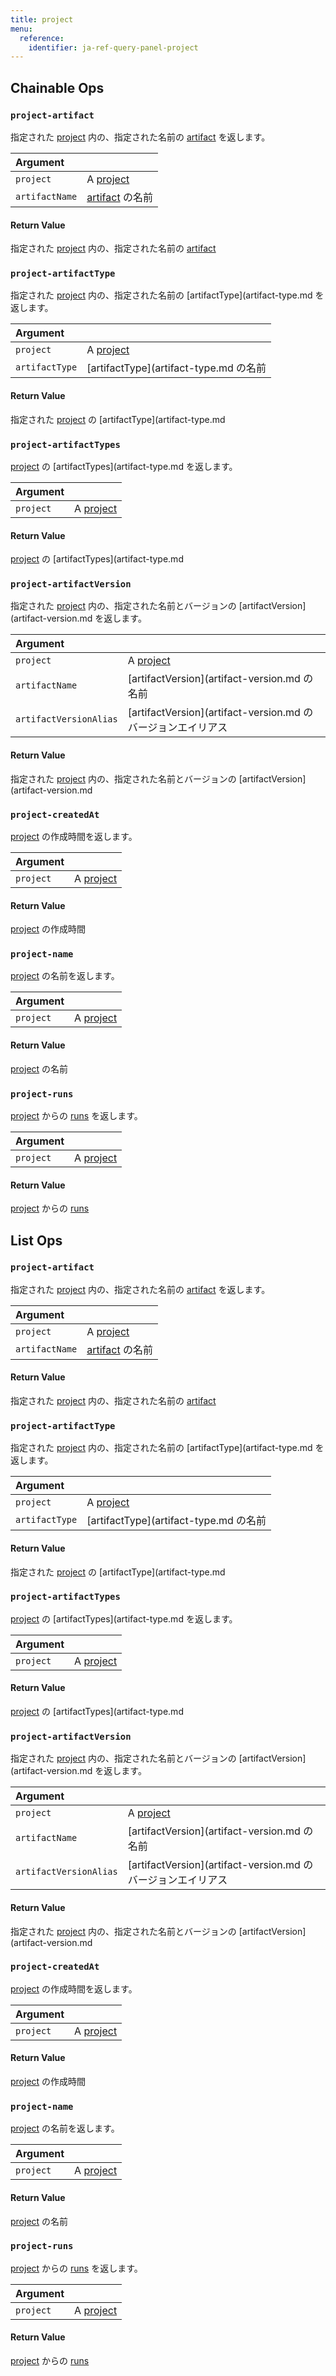 ```yaml
---
title: project
menu:
  reference:
    identifier: ja-ref-query-panel-project
---
```


## Chainable Ops
<h3 id="project-artifact"><code>project-artifact</code></h3>

指定された [project](project.md) 内の、指定された名前の [artifact](artifact.md) を返します。

| Argument |  |
| :--- | :--- |
| `project` | A [project](project.md) |
| `artifactName` | [artifact](artifact.md) の名前 |

#### Return Value
指定された [project](project.md) 内の、指定された名前の [artifact](artifact.md)

<h3 id="project-artifactType"><code>project-artifactType</code></h3>

指定された [project](project.md) 内の、指定された名前の [artifactType](artifact-type.md を返します。

| Argument |  |
| :--- | :--- |
| `project` | A [project](project.md) |
| `artifactType` | [artifactType](artifact-type.md の名前 |

#### Return Value
指定された [project](project.md) の [artifactType](artifact-type.md

<h3 id="project-artifactTypes"><code>project-artifactTypes</code></h3>

[project](project.md) の [artifactTypes](artifact-type.md を返します。

| Argument |  |
| :--- | :--- |
| `project` | A [project](project.md) |

#### Return Value
[project](project.md) の [artifactTypes](artifact-type.md

<h3 id="project-artifactVersion"><code>project-artifactVersion</code></h3>

指定された [project](project.md) 内の、指定された名前とバージョンの [artifactVersion](artifact-version.md を返します。

| Argument |  |
| :--- | :--- |
| `project` | A [project](project.md) |
| `artifactName` | [artifactVersion](artifact-version.md の名前 |
| `artifactVersionAlias` | [artifactVersion](artifact-version.md のバージョンエイリアス |

#### Return Value
指定された [project](project.md) 内の、指定された名前とバージョンの [artifactVersion](artifact-version.md

<h3 id="project-createdAt"><code>project-createdAt</code></h3>

[project](project.md) の作成時間を返します。

| Argument |  |
| :--- | :--- |
| `project` | A [project](project.md) |

#### Return Value
[project](project.md) の作成時間

<h3 id="project-name"><code>project-name</code></h3>

[project](project.md) の名前を返します。

| Argument |  |
| :--- | :--- |
| `project` | A [project](project.md) |

#### Return Value
[project](project.md) の名前

<h3 id="project-runs"><code>project-runs</code></h3>

[project](project.md) からの [runs](run.md) を返します。

| Argument |  |
| :--- | :--- |
| `project` | A [project](project.md) |

#### Return Value
[project](project.md) からの [runs](run.md)


## List Ops
<h3 id="project-artifact"><code>project-artifact</code></h3>

指定された [project](project.md) 内の、指定された名前の [artifact](artifact.md) を返します。

| Argument |  |
| :--- | :--- |
| `project` | A [project](project.md) |
| `artifactName` | [artifact](artifact.md) の名前 |

#### Return Value
指定された [project](project.md) 内の、指定された名前の [artifact](artifact.md)

<h3 id="project-artifactType"><code>project-artifactType</code></h3>

指定された [project](project.md) 内の、指定された名前の [artifactType](artifact-type.md を返します。

| Argument |  |
| :--- | :--- |
| `project` | A [project](project.md) |
| `artifactType` | [artifactType](artifact-type.md の名前 |

#### Return Value
指定された [project](project.md) の [artifactType](artifact-type.md

<h3 id="project-artifactTypes"><code>project-artifactTypes</code></h3>

[project](project.md) の [artifactTypes](artifact-type.md を返します。

| Argument |  |
| :--- | :--- |
| `project` | A [project](project.md) |

#### Return Value
[project](project.md) の [artifactTypes](artifact-type.md

<h3 id="project-artifactVersion"><code>project-artifactVersion</code></h3>

指定された [project](project.md) 内の、指定された名前とバージョンの [artifactVersion](artifact-version.md を返します。

| Argument |  |
| :--- | :--- |
| `project` | A [project](project.md) |
| `artifactName` | [artifactVersion](artifact-version.md の名前 |
| `artifactVersionAlias` | [artifactVersion](artifact-version.md のバージョンエイリアス |

#### Return Value
指定された [project](project.md) 内の、指定された名前とバージョンの [artifactVersion](artifact-version.md

<h3 id="project-createdAt"><code>project-createdAt</code></h3>

[project](project.md) の作成時間を返します。

| Argument |  |
| :--- | :--- |
| `project` | A [project](project.md) |

#### Return Value
[project](project.md) の作成時間

<h3 id="project-name"><code>project-name</code></h3>

[project](project.md) の名前を返します。

| Argument |  |
| :--- | :--- |
| `project` | A [project](project.md) |

#### Return Value
[project](project.md) の名前

<h3 id="project-runs"><code>project-runs</code></h3>

[project](project.md) からの [runs](run.md) を返します。

| Argument |  |
| :--- | :--- |
| `project` | A [project](project.md) |

#### Return Value
[project](project.md) からの [runs](run.md)
